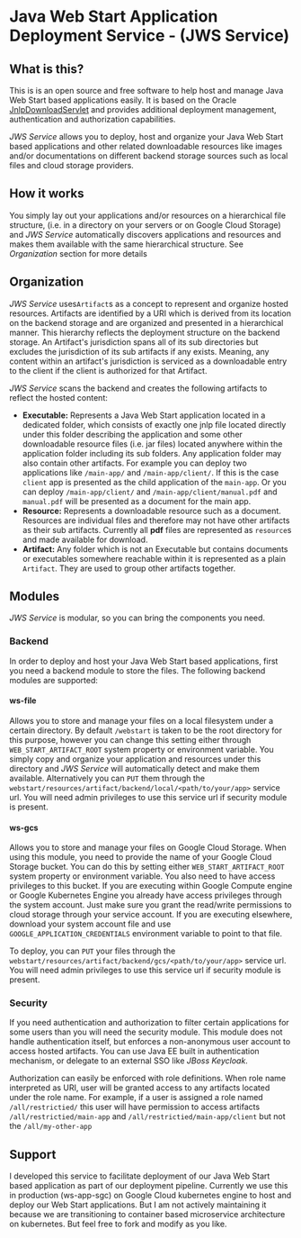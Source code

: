 # Java Web Start Application Deployment Service - (JWS Service)

## What is this?
This is is an open source and free software to help host and manage Java Web Start based applications easily. It is based on the Oracle
 [JnlpDownloadServlet](https://docs.oracle.com/javase/8/docs/technotes/guides/javaws/developersguide/downloadservletguide.html) 
 and provides additional deployment management, authentication and authorization capabilities.

 *JWS Service* allows you to deploy, host and organize your Java Web Start based applications and other related downloadable resources like images and/or documentations on different backend storage sources such as local files and cloud storage providers. 

## How it works
You simply lay out your applications and/or resources on a hierarchical file structure, (i.e. in a directory on your servers or on Google Cloud Storage) and *JWS Service* automatically discovers applications and resources and makes them available with the same hierarchical structure. See *Organization* section for more details

## Organization 
*JWS Service* uses`Artifact`s as a concept to represent and organize hosted resources. Artifacts are identified by a URI which is derived from its location on the backend storage and are organized and presented in a hierarchical manner. This hierarchy reflects the deployment structure on the backend storage. An Artifact's jurisdiction spans all of its sub directories but excludes the jurisdiction of its sub artifacts if any exists. Meaning, any content within an artifact's jurisdiction is serviced as a downloadable entry to the client if the client is authorized for that Artifact. 

*JWS Service* scans the backend and creates the following artifacts to reflect the hosted content:
+ **Executable:**
Represents a Java Web Start application located in a dedicated folder, which consists of exactly one jnlp file located directly under this folder describing the application and some other downloadable resource files (i.e. jar files) located anywhere within the application folder including its sub folders. Any application folder may also contain other artifacts. For example you can deploy two applications like `/main-app/` and `/main-app/client/`. If this is the case `client` app is presented as the child application of the `main-app`. Or you can deploy `/main-app/client/` and `/main-app/client/manual.pdf` and `manual.pdf` will be presented as a document for the main app.
+ **Resource:**
Represents a downloadable resource such as a document. Resources are individual files and therefore may not have other artifacts as their sub artifacts. Currently all **pdf** files are represented as `resource`s and made available for download.
+ **Artifact:**
Any folder which is not an Executable but contains documents or executables somewhere reachable within it is represented as a plain `Artifact`. They are used to group other artifacts together. 

## Modules
*JWS Service* is modular, so you can bring the components you need.

### Backend
In order to deploy and host your Java Web Start based applications, first you need a backend module to store the files. The following backend modules are supported:

#### ws-file
Allows you to store and manage your files on a local filesystem under a certain directory. By default `/webstart` is taken to be the root directory for this purpose, however you can change this setting either through `WEB_START_ARTIFACT_ROOT` system property or environment variable. You simply copy and organize your application and resources under this directory and *JWS Service* will automatically detect and make them available. Alternatively you can `PUT` them through the `webstart/resources/artifact/backend/local/<path/to/your/app>` service url. You will need admin privileges to use this service url if security module is present.
#### ws-gcs
Allows you to store and manage your files on Google Cloud Storage. When using this module, you need to provide the name of your Google Cloud Storage bucket. You can do this by setting either `WEB_START_ARTIFACT_ROOT` system property or environment variable. You also need to have access privileges to this bucket. If you are executing within Google Compute engine or Google Kubernetes Engine you already have access privileges through the system account. Just make sure you grant the read/write permissions to cloud storage through your service account. If you are executing elsewhere, download your system account file and use `GOOGLE_APPLICATION_CREDENTIALS` environment variable to point to that file.

To deploy, you can `PUT` your files through the `webstart/resources/artifact/backend/gcs/<path/to/your/app>` service url. You will need admin privileges to use this service url if security module is present.

### Security
If you need authentication and authorization to filter certain applications for some users than you will need the security module. This module does not handle authentication itself, but enforces a non-anonymous user account to access hosted artifacts. You can use Java EE built in authentication mechanism, or delegate to an external SSO like *JBoss Keycloak*. 

Authorization can easily be enforced with role definitions. When role name interpreted as URI, user will be granted access to any artifacts located under the role name. For example, if a user is assigned a role named `/all/restrictied/` this user will have permission to access artifacts `/all/restrictied/main-app` and `/all/restrictied/main-app/client` but not the `/all/my-other-app`

## Support
I developed this service to facilitate deployment of our Java Web Start based application as part of our deployment pipeline. Currently we use this in production (ws-app-sgc) on Google Cloud kubernetes engine to host and deploy our Web Start applications. But I am not actively maintaining it because we are transitioning to container based microservice architecture on kubernetes. But feel free to fork and modify as you like. 